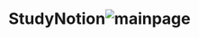 # StudyNotion![mainpage](https://github.com/user-attachments/assets/f57bc786-d803-40c2-937f-be77e4d66b30)

